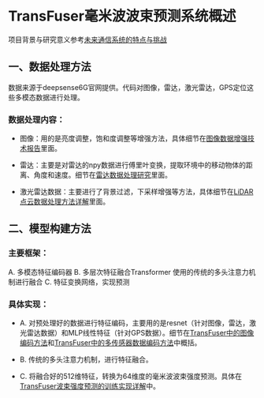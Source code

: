 # TransFuser毫米波波束预测系统概述
项目背景与研究意义参考[未来通信系统的特点与挑战](0%20未来通信系统的特点与挑战.md)
## 一、数据处理方法

数据来源于deepsense6G官网提供。代码对图像，雷达，激光雷达，GPS定位这些多模态数据进行处理。

### 数据处理内容：
* 图像：用的是亮度调整，饱和度调整等增强方法，具体细节在[图像数据增强技术报告](1%20图像数据增强技术报告.md)里面。

* 雷达：主要是对雷达的npy数据进行傅里叶变换，提取环境中的移动物体的距离、角度和速度。细节在[雷达数据处理研究](2%20雷达数据处理研究.md)里面。

* 激光雷达数据：主要进行了背景过滤，下采样增强等方法，具体细节在[LiDAR点云数据处理方法详解](3%20LiDAR点云数据处理方法详解.md)里面。

## 二、模型构建方法

### 主要框架：
A. 多模态特征编码器 
B. 多层次特征融合Transformer 使用的传统的多头注意力机制进行融合 
C. 特征变换网络，实现预测

### 具体实现：
* A. 对预处理好的数据进行特征编码，主要用的是resnet（针对图像，雷达，激光雷达数据）和MLP线性特征（针对GPS数据）。细节在[TransFuser中的图像编码方法](4.1%20TransFuser中的图像编码方法.md)和[TransFuser中的多传感器数据编码方法](4.2%20TransFuser中的多传感器数据编码方法.md)中概括。

* B. 传统的多头注意力机制，进行特征融合。

* C. 将融合好的512维特征，转换为64维度的毫米波波束强度预测。具体在[TransFuser波束强度预测的训练实现详解](5%20TransFuser波束强度预测的训练实现详解.md)中。
